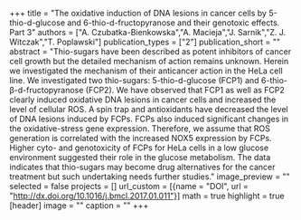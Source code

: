 +++
title = "The oxidative induction of DNA lesions in cancer cells by 5-thio-d-glucose and 6-thio-d-fructopyranose and their genotoxic effects. Part 3"
authors = ["A. Czubatka-Bienkowska","A. Macieja","J. Sarnik","Z. J. Witczak","T. Poplawski"]
publication_types = ["2"]
publication_short = ""
abstract = "Thio-sugars have been described as potent inhibitors of cancer cell growth but the detailed mechanism of action remains unknown. Herein we investigated the mechanism of their anticancer action in the HeLa cell line. We investigated two thio-sugars: 5-thio-d-glucose (FCP1) and 6-thio-β-d-fructopyranose (FCP2). We have observed that FCP1 as well as FCP2 clearly induced oxidative DNA lesions in cancer cells and increased the level of cellular ROS. A spin trap and antioxidants have decreased the level of DNA lesions induced by FCPs. FCPs also induced significant changes in the oxidative-stress gene expression. Therefore, we assume that ROS generation is correlated with the increased NOX5 expression by FCPs. Higher cyto- and genotoxicity of FCPs for HeLa cells in a low glucose environment suggested their role in the glucose metabolism. The data indicates that thio-sugars may become drug alternatives for the cancer treatment but such undertaking needs further studies."
image_preview = ""
selected = false
projects = []
url_custom = [{name = "DOI", url = "http://dx.doi.org/10.1016/j.bmcl.2017.01.011"}]
math = true
highlight = true
[header]
image = ""
caption = ""
+++

